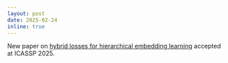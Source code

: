 ```yaml
---
layout: post
date: 2025-02-24
inline: true
---
```


New paper on [hybrid losses for hierarchical embedding learning](http://arxiv.org/abs/2501.12796) accepted at ICASSP 2025. 

